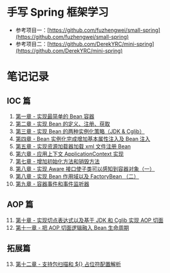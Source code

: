 # 手写 Spring 框架学习

- 参考项目一：[https://github.com/fuzhengwei/small-spring](https://github.com/fuzhengwei/small-spring)
- 参考项目二：[https://github.com/DerekYRC/mini-spring](https://github.com/DerekYRC/mini-spring)

# 笔记记录

## IOC 篇

1. [第一章 - 实现最简单的 Bean 容器](https://github.com/niuxvdong/small-spring/blob/master/small-spring-01/README.md)
2. [第二章 - 实现 Bean 的定义、注册、获取](https://github.com/niuxvdong/small-spring/blob/master/small-spring-02/README.md)
3. [第三章 - 实现 Bean 的两种实例化策略（JDK & Cglib）](https://github.com/niuxvdong/small-spring/blob/master/small-spring-03/README.md)
4. [第四章 - Bean 实例化完成增加基本属性注入及 Bean 注入](https://github.com/niuxvdong/small-spring/blob/master/small-spring-04/README.md)
5. [第五章 - 实现资源加载器加载 xml 文件注册 Bean](https://github.com/niuxvdong/small-spring/blob/master/small-spring-05/README.md)
6. [第六章 - 应用上下文 ApplicationContext 实现](https://github.com/niuxvdong/small-spring/blob/master/small-spring-06/README.md)
7. [第七章 - 增加初始化方法和销毁方法](https://github.com/niuxvdong/small-spring/blob/master/small-spring-07/README.md)
8. [第八章 - 实现 Aware 接口使子类可以感知到容器对象（一）](https://github.com/niuxvdong/small-spring/blob/master/small-spring-08/README-1.md)
9. [第八章 - 实现 Bean 作用域以及 FactoryBean （二）](https://github.com/niuxvdong/small-spring/blob/master/small-spring-08/README-2.md)
10. [第九章 - 容器事件和事件监听器](https://github.com/niuxvdong/small-spring/blob/master/small-spring-09/README.md)

## AOP 篇

11. [第十章 - 实现切点表达式以及基于 JDK 和 Cglib 实现 AOP 切面](https://github.com/niuxvdong/small-spring/blob/master/small-spring-10/README.md)
12. [第十一章 - 把 AOP 切面逻辑融入 Bean 生命周期](https://github.com/niuxvdong/small-spring/blob/master/small-spring-11/README.md)

## 拓展篇

13. [第十二章 - 支持包扫描和 ${} 占位符配置解析](https://github.com/niuxvdong/small-spring/blob/master/small-spring-12/README.md)